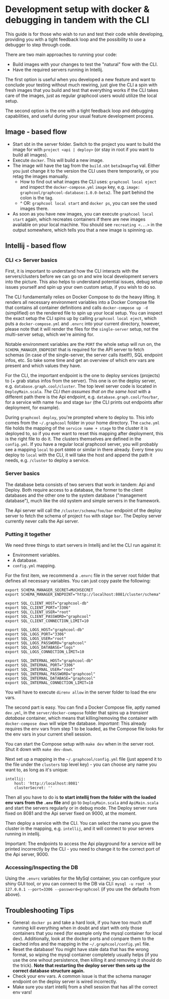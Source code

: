 # Development setup with docker & debugging in tandem with the CLI

This guide is for those who wish to run and test their code while developing, providing you with a tight feedback loop and the possibility to use a debugger to step through code.

There are two main approaches to running your code:
  - Build images with your changes to test the "natural" flow with the CLI.
  - Have the required servers running in Intellij.

The first option is useful when you developed a new feature and want to conclude your testing without much rewiring, just give the CLI a spin with fresh images that you build and test that everything works if the CLI takes care of the images, just as regular graphcool users would utilize the local setup.

The second option is the one with a tight feedback loop and debugging capabilities, and useful during your usual feature development process.

## Image - based flow
- Start sbt in the server folder. Switch to the project you want to build the image for with `project <api | deploy>` (or stay in root if you want to build all images).
- Execute `docker`. This will build a new image.
- The image will have the tag from the `build.sbt` `betaImageTag` val. Either you just change it to the version the CLI uses there temporarily, or you retag the images manually.
  - How to find out what images the CLI uses: `graphcool local eject` and inspect the `docker-compose.yml` `image` key, e.g. `image: graphcool/graphcool-database:1.0.0-beta2`. The part behind the colon is the tag.
  - ^ OR: `graphcool local start` and `docker ps`, you can see the used images there.
- As soon as you have new images, you can execute `graphcool local start` again, which recreates containers if there are new images available on your local machine. You should see `recreating <...>` in the output somewhere, which tells you that a new image is spinning up.

## Intellij - based flow
### CLI <> Server basics
First, it is important to understand how the CLI interacts with the servers/clusters before we can go on and wire local development servers into the picture. This also helps to understand potential issues, debug setup issues yourself and spin up your own custom setup, if you wish to do so.

The CLI fundamentally relies on Docker Compose to do the heavy lifting. It renders all necessary environment variables into a Docker Compose file that contains all container definitions and calls `docker-compose up -d` (simplified) on the rendered file to spin up your local setup. You can inspect the exact setup the CLI spins up by calling `graphcool local eject`, which puts a `docker-compose.yml` and `.envrc` into your current directory, however, please note that it will render the files for the `single-server` setup, not the multi-server setup, which we're aiming for.

Notable environment variables are the `PORT` the whole setup will run on, the `SCHEMA_MANAGER_ENDPOINT` that is required for the API server to fetch schemas (in case of the single-server, the server calls itself!), SQL endpoint infos, etc. So take some time and get an overview of which env vars are present and which values they have.

For the CLI, the important endpoint is the one to deploy services (projects) to (+ grab status infos from the server). This one is on the deploy server, e.g. `database.graph.cool/cluster`. The top level server code is located in `DeployMain.scala`. *The CLI then assumes that on the same host* with a different path there is the Api endpoint, e.g. `database.graph.cool/foo/bar`, for a service with name `foo` and stage `bar` (the CLI prints out endpoints after deployment, for example).

During `graphcool deploy`, you're prompted where to deploy to. This info comes from the `~/.graphcool` folder in your home directory. The `cache.yml` file holds the mapping of the `service name + stage` to the cluster it is deployed to, so if you ever want to reset this mapping after deployment, this is the right file to do it. The clusters themselves are defined in the `config.yml`. If you have a regular local graphcool server, you will probably see a mapping `local` to port `60000` or similar in there already. Every time you deploy to `local` with the CLI, it will take the host and append the path it needs, e.g. `/cluster` to deploy a service.

### Server basics

The database beta consists of two servers that work in tandem: Api and Deploy. Both require access to a database, the former to the client databases and the other one to the system database ("management database"), much like the old system and simple servers in the framework.

The Api server will call the `/cluster/schema/foo/bar` endpoint of the deploy server to fetch the schema of project `foo` with stage `bar`. The Deploy server currently never calls the Api server.

### Putting it together

We need three things to start servers in Intellij and let the CLI run against it:
- Environment variables.
- A database.
- `config.yml` mapping.

For the first item, we recommend a `.envrc` file in the server root folder that defines all necessary variables. You can just copy paste the following:
```
export SCHEMA_MANAGER_SECRET=MUCHSECRET
export SCHEMA_MANAGER_ENDPOINT="http://localhost:8081/cluster/schema"

export SQL_CLIENT_HOST="graphcool-db"
export SQL_CLIENT_PORT="3306"
export SQL_CLIENT_USER="root"
export SQL_CLIENT_PASSWORD="graphcool"
export SQL_CLIENT_CONNECTION_LIMIT=10

export SQL_LOGS_HOST="graphcool-db"
export SQL_LOGS_PORT="3306"
export SQL_LOGS_USER="root"
export SQL_LOGS_PASSWORD="graphcool"
export SQL_LOGS_DATABASE="logs"
export SQL_LOGS_CONNECTION_LIMIT=10

export SQL_INTERNAL_HOST="graphcool-db"
export SQL_INTERNAL_PORT="3306"
export SQL_INTERNAL_USER="root"
export SQL_INTERNAL_PASSWORD="graphcool"
export SQL_INTERNAL_DATABASE="graphcool"
export SQL_INTERNAL_CONNECTION_LIMIT=10
```

You will have to execute `direnv allow` in the server folder to load the env vars.

The second part is easy. You can find a Docker Compose file, aptly named `dev.yml`, in the `server/docker-compose` folder that spins up a *transient database* container, which means that killing/removing the container with `docker-compose down` will wipe the database. *Important*: This already requires the env vars from step 1 to be loaded, as the Compose file looks for the env vars in your current shell session.

You can start the Compose setup with `make dev` when in the server root. Shut it down with `make dev-down`.

Next set up a mapping in the `~/.graphcool/config.yml` file (just append it to the file under the `clusters` top level key) - you can choose any name you want to, as long as it's unique:
```
intellij:
    host: 'http://localhost:8081'
    clusterSecret: ''
```

Then all you have to do is **to start intellij from the folder with the loaded env vars from the `.env` file** and go to `DeployMain.scala` and `ApiMain.scala` and start the servers regularly or in debug mode. The Deploy server runs fixed on 8081 and the Api server fixed on 9000, at the moment.

Then deploy a service with the CLI. You can select the name you gave the cluster in the mapping, e.g. `intellij`, and it will connect to your servers running in intellij.

Important: The endpoints to access the Api playground for a service will be printed incorrectly by the CLI - you need to change it to the correct port of the Api server, 9000.

### Accessing/Inspecting the DB
Using the `.envrc` variables for the MySql container, you can configure your shiny GUI tool, or you can connect to the DB via CLI: `mysql -u root -h 127.0.0.1 --port=3306 --password=graphcool` (if you use the defaults from above).

## Troubleshooting Tips

- General: `docker ps` and take a hard look, if you have too much stuff running kill everything when in doubt and start with only those containers that you need (for example only the mysql container for local dev). Additionally, look at the docker ports and compare them to the cached infos and the mapping in the `~/.graphcool/config.yml` file.
- Reset the database! You might have stale data that has the wrong format, so wiping the mysql container completely usually helps (if you use the one wihout persistence, then killing it and removing it should do the trick). **Note that restarting the deploy server then sets up the correct database structure again.**
- Check your env vars. A common issue is that the schema manager endpoint on the deploy server is wired incorrectly.
- Make sure you start intellij from a shell session that has all the correct env vars!
